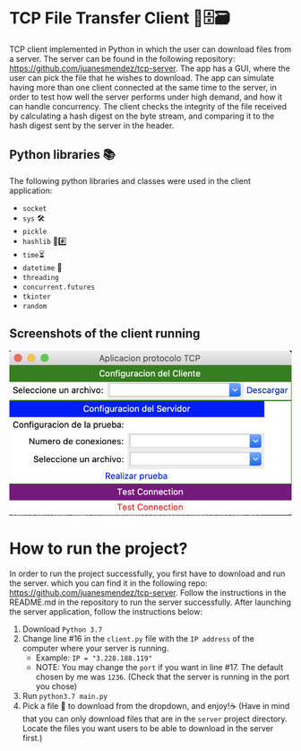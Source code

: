 # TCP File Transfer Client 📂🗄🗃
TCP client implemented in Python in which the user can download files from a server. The server can be found in the following repository: https://github.com/juanesmendez/tcp-server. The app has a GUI, where the user can pick the file that he wishes to download. The app can simulate having more than one client connected at the same time to the server, in order to test how well the server performs under high demand, and how it can handle concurrency. The client checks the integrity of the file received by calculating a hash digest on the byte stream, and comparing it to the hash digest sent by the server in the header.

## Python libraries 📚

The following python libraries and classes were used in the client application:
- `socket`
- `sys` 🛠
- `pickle`
- `hashlib` 🔑#️⃣
- `time`⏳
- `datetime` 📆
- `threading`
- `concurrent.futures`
- `tkinter`
- `random` 

## Screenshots of the client running

![Client GUI](wiki-images/image-1.png)

# How to run the project?

In order to run the project successfully, you first have to download and run the server. which you can find it in the following repo: https://github.com/juanesmendez/tcp-server. Follow the instructions in the README.md in the repository to run the server successfully. After launching the server application, follow the instructions below:

1. Download `Python 3.7`
2. Change line #16 in the `client.py` file with the `IP address` of the computer where your server is running.
    - Example: `IP = "3.228.188.119"`
    - NOTE: You may change the `port` if you want in line #17. The default chosen by me was `1236`. (Check that the server is running in the port you chose)
3. Run `python3.7 main.py`
4. Pick a file 📁 to download from the dropdown, and enjoy!☕️ (Have in mind that you can only download files that are in the `server` project directory. Locate the files you want users to be able to download in the server first.) 

